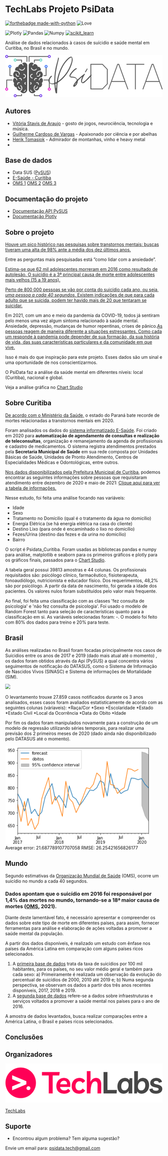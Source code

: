 # TechLabs Projeto PsiData

[![forthebadge made-with-python](http://ForTheBadge.com/images/badges/made-with-python.svg)](https://www.python.org/)
![Love](http://ForTheBadge.com/images/badges/built-with-love.svg)


![Plotly](https://img.shields.io/badge/Plotly-239120?style=for-the-badge&logo=plotly&logoColor=white)
![Pandas](https://img.shields.io/badge/Pandas-2C2D72?style=for-the-badge&logo=pandas&logoColor=white)
![Numpy](https://img.shields.io/badge/Numpy-777BB4?style=for-the-badge&logo=numpy&logoColor=white)
<a href="https://scikit-learn.org/" target="_blank"> <img src="https://upload.wikimedia.org/wikipedia/commons/0/05/Scikit_learn_logo_small.svg" alt="scikit_learn" width="50" height="50"/> <a>


Análise de dados relacionados à casos de suícidio e saúde mental em Curitiba, no Brasil e no mundo. 

<p align="center">
   <img src="Imagens/logo psidata.png" >
</p>

## Autores

- [Vitória Stavis de Araujo](https://vitoriastavis.github.io/vitoriastavis/) - gosto de jogos, neurociência, tecnologia e música.
- [Guilherme Cardoso de Vargas](https://github.com/vargacypher) -  Apaixonado por ciência e por abelhas
- [Herik Tomasiok](https://github.com/Herik-T) - Admirador de montanhas, vinho e heavy metal
 -

## Base de dados

- Data SUS ([PySUS](https://pypi.org/project/PySUS))
- [E-Saúde - Curitiba](https://www.curitiba.pr.gov.br/dadosabertos/busca/?pagina=8)
- [OMS 1](https://apps.who.int/gho/data/node.main.MENTALHEALTH?lang=en)
[OMS 2](https://apps.who.int/gho/data/node.sdg.3-4-data?lang=en)
[OMS 3](https://www.who.int/teams/mental-health-and-substance-use/suicide-data)


## Documentação do projeto

- [Documentação API PySUS](https://pysus.readthedocs.io/_/downloads/en/latest/pdf/)
- [Documentação Plotly](https://plotly.com/python/)

## Sobre o projeto

[Houve um pico histórico nas pesquisas sobre transtornos mentais: buscas tiveram uma alta de 98% ante a média dos dez últimos anos.](https://saude.estadao.com.br/noticias/geral,com-pandemia-buscas-relacionadas-a-transtornos-mentais-no-google-batem-recorde,70003445996)

Entre as perguntas mais pesquisadas está ”como lidar com a ansiedade”. 

[Estima-se que 62 mil adolescentes morreram em 2016 como resultado de autolesão. O suicídio é a 3ª principal causa de morte entre adolescentes mais velhos (15 a 19 anos).](https://www.paho.org/pt/topicos/saude-mental-dos-adolescentes)

[Perto de 800 000 pessoas se vão por conta do suicídio cada ano, ou seja, *uma pessoa a cada 40 segundos*. Existem indicações de que para cada adulto que se suicida, podem ter havido mais de 20 que tentaram se suicidar.](https://www.who.int/teams/mental-health-and-substance-use/suicide-data)

Em 2021, com um ano e meio da pandemia da COVID-19, todos já sentiram pelo menos uma vez algum sintoma relacionado à saúde mental. Ansiedade, depressão, mudanças de humor repentinas, crises de pânico.[As pessoas reagem de maneira diferente a situações estressantes. Como cada um responde à pandemia pode depender de sua formação, da sua história de vida, das suas características particulares e da comunidade em que vive.](http://bvsms.saude.gov.br/ultimas-noticias/3427-saude-mental-e-a-pandemia-de-covid-19)

Isso é mais do que inspiração para este projeto. Esses dados são um sinal e uma oportunidade de nos conscientizarmos. 

O PsiData faz a análise da saúde mental em diferentes níveis: local (Curitiba), nacional e global.

Veja a análise gráfica no [Chart Studio](https://chart-studio.plotly.com/dashboard/psidata:6)

## Sobre Curitiba

[De acordo com o Ministério da Saúde,](https://www.bemparana.com.br/noticia/pr-bate-recorde-de-mortes-relacionadas-a-transtornos-mentais-diz-ministerio-da-saude) o estado do Paraná bate recorde de mortes relacionadas a transtornos mentais em 2020.

Foram analisados os dados do [sistema informatizado E-Saúde](http://esaude.curitiba.pr.gov.br/PortalSaude/). Foi criado em 2020 para **automatização de agendamento de consultas e realização de teleconsultas**, organização e remanejamento da agenda de profissionais e cadastro de medicamentos. O sistema registra atendimentos prestados pela **Secretaria Municipal de Saúde** em sua rede composta por Unidades Básicas de Saúde, Unidades de Pronto Atendimento, Centros de Especialidades Médicas e Odontológicas, entre outros. 

[Nos dados disponibilizados pela Prefeitura Municipal de Curitiba](https://www.curitiba.pr.gov.br/dadosabertos/busca/?pagina=8), podemos encontrar as seguintes informações sobre pessoas que requisitaram atendimento entre dezembro de 2020 e maio de 2021:
[Clique aqui para ver a tabela de informações.](https://imgur.com/a/DJyoQ9Y)

Nesse estudo, foi feita uma análise focando nas variáveis:
* Idade
* Sexo
* Tratamento no Domícilio (qual é o tratamento da água no domicílio)
* Energia Elétrica (se há energia elétrica na casa do cliente)
* Destino Lixo (para onde é encaminhado o lixo no domicílio)
* Fezes/Urina (destino das fezes e da urina no domicílio)
* Bairro

O script é Psidata_Curitiba. Foram usadas as bibliotecas pandas e numpy para análise, matplotlib e seaborn para os primeiros gráficos e plotly para os gráficos finais, passados para o [Chart Studio](https://chart-studio.plotly.com/dashboard/psidata:6).

A tabela geral possui 39813 amostras e 44 colunas. Os profissionais requisitados são: psicólogo clínico, farmacêutico, fisioterapeuta, fonoaudiólogo, nutricionista e educador físico. Dos requerimentos, 48,2% são por psicólogo. A partir da data de nascimento, foi gerada a idade dos pacientes. Os valores nulos foram substituídos pelo valor mais frequente.

Ao final, foi feita uma classificação com as classes 'fez consulta de psicologia' e 'não fez consulta de psicologia'. Foi usado o modelo de Random Forest tanto para seleção de características quanto para a classificação em si. As variáveis selecionadas foram: -.
O modelo foi feito com 80% dos dados para treino e 20% para teste. 

## Brasil
As análises realizadas no Brasil foram focadas principalmente nos casos de Suícidios entre os anos de 2017 e 2019 (dado mais atual até o momento) , os dados foram obtidos através da Api (PySUS) a qual concentra vários seguimentos de notificação do DATASUS, como o Sistema de Informação de Nascidos Vivos (SINASC) e Sistema de informações de Mortalidade (SIM). 
   
<img src="/dados_Brasil/SuícidiosBrasil(2017-2019).png" >
    
O levantamento trouxe 27.859 casos notificados durante os 3 anos analisados, esses casos foram avaliados estatisticamente de acordo com as seguintes colunas (váriaveis):
   *Raça/Cor
   *Sexo
   *Escolaridade
   *Estado
   *Estado Civil
   *Local da Ocorrência
   *Data do Obito
   *Idade
   
 Por fim os dados foram manipulados novamente para a construção de um modelo de regressão utilizando séries temporais, para realizar uma previsão dos 2 primeiros meses de 2020 (dado ainda não disponibilizado pelo DATASUS até o momento).
   
<img src="/dados_Brasil/regressao.png" >
   Average error: 21.687789107707058
   RMSE: 26.25421656826177
   
   
## Mundo
Segundo estimativas da [Organização Mundial de Saúde](https://www.who.int/teams/mental-health-and-substance-use/suicide-data) (OMS), ocorre um suicídio no mundo a cada 40 segundos.
### **Dados apontam que o suicídio em 2016 foi responsável por 1,4% das mortes no mundo, tornando-se a 18ª maior causa de mortes ([OMS](https://www.who.int/teams/mental-health-and-substance-use/suicide-data), 2021).**

Diante deste lamentável fato, é necessário apresentar e compreender os dados sobre este tipo de morte em diferentes países, para assim, fornecer ferramentas para análise e elaboração de ações voltadas a promover a saúde mental da população.

A partir dos dados disponíveis, é realizado um estudo com ênfase nos países da América Latina em comparação com alguns países ricos selecionados.
1.  A [primeira base de dados](https://apps.who.int/gho/data/node.main.MHSUICIDE?lang=en) trata da taxa de suicídios por 100 mil habitantes, para os países, no seu valor médio geral e também para cada sexo:
          a) Primeiramente é realizada um observação da evolução do percentual de suicídios de 2000, 2010 até 2019 e;
          b) Numa segunda perspectiva, se observam os dados a partir dos três anos recentes disponíveis, 2017, 2018 e 2019. 
2.  A [segunda base de dados](https://apps.who.int/gho/data/node.main.MHFAC?lang=en) refere-se a dados sobre infraestruturas e serviços voltados a promover a saúde mental nos países para o ano de 2016.


A amostra de dados levantados, busca realizar comparações entre a América Latina, o Brasil e países ricos selecionados.
## Conclusões



## Organizadores
<img src="Imagens/logo techlabs.png" >
   
[TechLabs](https://www.techlabs.org/)   

## Suporte

* Encontrou algum problema? Tem alguma sugestão?

Envie um email para: 
psidata.tech@gmail.com

